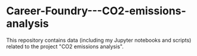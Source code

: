 # Career-Foundry---CO2-emissions-analysis
This repository contains data (including my Jupyter notebooks and scripts) related to the project "CO2 emissions analysis".
